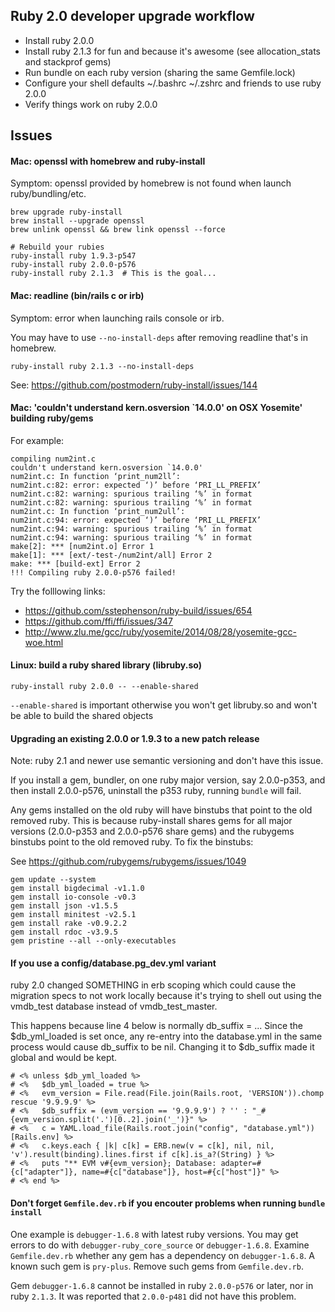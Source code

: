 ## Ruby 2.0 developer upgrade workflow

* Install ruby 2.0.0
* Install ruby 2.1.3 for fun and because it's awesome (see allocation_stats and stackprof gems)
* Run bundle on each ruby version (sharing the same Gemfile.lock)
* Configure your shell defaults ~/.bashrc ~/.zshrc and friends to use ruby 2.0.0
* Verify things work on ruby 2.0.0


## Issues

#### Mac: openssl with homebrew and ruby-install

Symptom:
openssl provided by homebrew is not found when launch ruby/bundling/etc.

```
brew upgrade ruby-install
brew install --upgrade openssl
brew unlink openssl && brew link openssl --force

# Rebuild your rubies
ruby-install ruby 1.9.3-p547
ruby-install ruby 2.0.0-p576
ruby-install ruby 2.1.3  # This is the goal...
```

#### Mac: readline (bin/rails c or irb)
Symptom: error when launching rails console or irb.

You may have to use `--no-install-deps` after removing readline that's in homebrew.

`ruby-install ruby 2.1.3 --no-install-deps`

See: https://github.com/postmodern/ruby-install/issues/144


#### Mac: 'couldn't understand kern.osversion `14.0.0' on OSX Yosemite' building ruby/gems

For example:

```
compiling num2int.c
couldn't understand kern.osversion `14.0.0'
num2int.c: In function ‘print_num2ll’:
num2int.c:82: error: expected ‘)’ before ‘PRI_LL_PREFIX’
num2int.c:82: warning: spurious trailing ‘%’ in format
num2int.c:82: warning: spurious trailing ‘%’ in format
num2int.c: In function ‘print_num2ull’:
num2int.c:94: error: expected ‘)’ before ‘PRI_LL_PREFIX’
num2int.c:94: warning: spurious trailing ‘%’ in format
num2int.c:94: warning: spurious trailing ‘%’ in format
make[2]: *** [num2int.o] Error 1
make[1]: *** [ext/-test-/num2int/all] Error 2
make: *** [build-ext] Error 2
!!! Compiling ruby 2.0.0-p576 failed!
```

Try the folllowing links:

* https://github.com/sstephenson/ruby-build/issues/654
* https://github.com/ffi/ffi/issues/347
* http://www.zlu.me/gcc/ruby/yosemite/2014/08/28/yosemite-gcc-woe.html


#### Linux: build a ruby shared library (libruby.so)

`ruby-install ruby 2.0.0 -- --enable-shared`

`--enable-shared` is important otherwise you won't get libruby.so and won't be able to build the shared objects


#### Upgrading an existing 2.0.0 or 1.9.3 to a new patch release

Note: ruby 2.1 and newer use semantic versioning and don't have this issue.

If you install a gem, bundler, on one ruby major version, say 2.0.0-p353, and then install 2.0.0-p576, uninstall the p353 ruby, running `bundle` will fail.

Any gems installed on the old ruby will have binstubs that point to the old removed ruby.  This is because ruby-install shares gems for all major versions (2.0.0-p353 and 2.0.0-p576 share gems) and the rubygems binstubs point to the old removed ruby.  To fix the binstubs:

See https://github.com/rubygems/rubygems/issues/1049

```
gem update --system
gem install bigdecimal -v1.1.0
gem install io-console -v0.3
gem install json -v1.5.5
gem install minitest -v2.5.1
gem install rake -v0.9.2.2
gem install rdoc -v3.9.5
gem pristine --all --only-executables
```

#### If you use a config/database.pg_dev.yml variant

ruby 2.0 changed SOMETHING in erb scoping which could cause the migration specs to not work locally because it's trying to shell out using the vmdb_test database instead of vmdb_test_master.

This happens because line 4 below is normally db_suffix = ...
Since the $db_yml_loaded is set once, any re-entry into the database.yml in the same process
would cause db_suffix to be nil.  Changing it to $db_suffix made it global and would be kept.

```
# <% unless $db_yml_loaded %>
# <%   $db_yml_loaded = true %>
# <%   evm_version = File.read(File.join(Rails.root, 'VERSION')).chomp rescue '9.9.9.9' %>
# <%   $db_suffix = (evm_version == '9.9.9.9') ? '' : "_#{evm_version.split('.')[0..2].join('_')}" %>
# <%   c = YAML.load_file(Rails.root.join("config", "database.yml"))[Rails.env] %>
# <%   c.keys.each { |k| c[k] = ERB.new(v = c[k], nil, nil, 'v').result(binding).lines.first if c[k].is_a?(String) } %>
# <%   puts "** EVM v#{evm_version}; Database: adapter=#{c["adapter"]}, name=#{c["database"]}, host=#{c["host"]}" %>
# <% end %>
```

#### Don't forget `Gemfile.dev.rb` if you encouter problems when running `bundle install` 

One example is `debugger-1.6.8` with latest ruby versions. You may get errors to do with `debugger-ruby_core_source` or `debugger-1.6.8`. Examine `Gemfile.dev.rb` whether any gem has a dependency on `debugger-1.6.8`. A known such gem is `pry-plus`. Remove such gems from `Gemfile.dev.rb`.

Gem `debugger-1.6.8` cannot be installed in ruby `2.0.0-p576` or later, nor in ruby `2.1.3`. It was reported that `2.0.0-p481` did not have this problem. 
